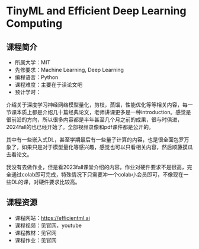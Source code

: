 # TinyML and Efficient Deep Learning Computing 

## 课程简介

- 所属大学：MIT
- 先修要求：Machine Learning, Deep Learning
- 编程语言：Python
- 课程难度：主要在于读论文吧
- 预计学时：

<!-- 用一两段话介绍这门课程，内容包括但不限于：
    （1）课程覆盖的知识点范围
    （2）与同类课程相比它的优势与特点
    （3）学习这门课程的体验与感受
    （4）自学这门课的注意点（踩过的坑、难度预警等等）
    （5）... ...
-->

介绍关于深度学习神经网络模型量化，剪枝，蒸馏，性能优化等等相关内容，每一节课本质上都是介绍几十篇经典论文，老师讲课更多是一种introduction。感觉是很前沿的方向，所以很多内容都是半年甚至几个月之前的成果，很与时俱进，2024fall的也已经开始了。全部视频录像和pdf课件都是公开的。

其中有一些嵌入式DL，甚至学期最后有一些量子计算的内容，也是很全面包罗万象了，如果只是对于模型量化等感兴趣，感觉也可以只看相关内容，然后顺藤摸瓜去看论文。

我没有去做作业，但是看2023fall课堂介绍的内容，作业对硬件要求不是很高，完全通过colab即可完成，特殊情况下只需要冲一个colab小会员即可，不像现在一些DL的课，对硬件要求比较高。

## 课程资源

- 课程网站：<https://efficientml.ai>
- 课程视频：见官网，youtube
- 课程教材：见官网
- 课程作业：见官网
